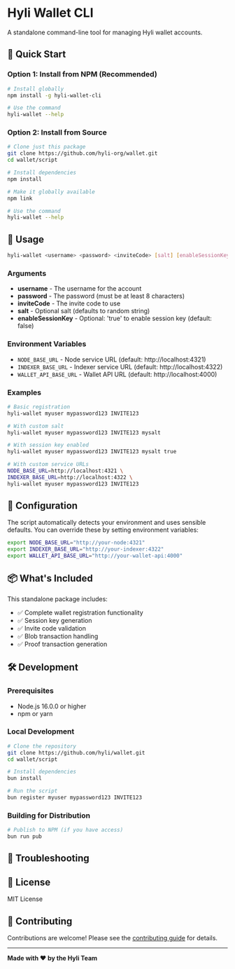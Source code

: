 # Hyli Wallet CLI

A standalone command-line tool for managing Hyli wallet accounts.

## 🚀 Quick Start

### Option 1: Install from NPM (Recommended)

```bash
# Install globally
npm install -g hyli-wallet-cli

# Use the command
hyli-wallet --help
```

### Option 2: Install from Source

```bash
# Clone just this package
git clone https://github.com/hyli-org/wallet.git
cd wallet/script

# Install dependencies
npm install

# Make it globally available
npm link

# Use the command
hyli-wallet --help
```

## 📖 Usage

```bash
hyli-wallet <username> <password> <inviteCode> [salt] [enableSessionKey]
```

### Arguments

- **username** - The username for the account
- **password** - The password (must be at least 8 characters)
- **inviteCode** - The invite code to use
- **salt** - Optional salt (defaults to random string)
- **enableSessionKey** - Optional: 'true' to enable session key (default: false)

### Environment Variables

- `NODE_BASE_URL` - Node service URL (default: http://localhost:4321)
- `INDEXER_BASE_URL` - Indexer service URL (default: http://localhost:4322)
- `WALLET_API_BASE_URL` - Wallet API URL (default: http://localhost:4000)

### Examples

```bash
# Basic registration
hyli-wallet myuser mypassword123 INVITE123

# With custom salt
hyli-wallet myuser mypassword123 INVITE123 mysalt

# With session key enabled
hyli-wallet myuser mypassword123 INVITE123 mysalt true

# With custom service URLs
NODE_BASE_URL=http://localhost:4321 \
INDEXER_BASE_URL=http://localhost:4322 \
hyli-wallet myuser mypassword123 INVITE123
```

## 🔧 Configuration

The script automatically detects your environment and uses sensible defaults. You can override these by setting environment variables:

```bash
export NODE_BASE_URL="http://your-node:4321"
export INDEXER_BASE_URL="http://your-indexer:4322"
export WALLET_API_BASE_URL="http://your-wallet-api:4000"
```

## 📦 What's Included

This standalone package includes:

- ✅ Complete wallet registration functionality
- ✅ Session key generation
- ✅ Invite code validation
- ✅ Blob transaction handling
- ✅ Proof transaction generation

## 🛠️ Development

### Prerequisites

- Node.js 16.0.0 or higher
- npm or yarn

### Local Development

```bash
# Clone the repository
git clone https://github.com/hyli/wallet.git
cd wallet/script

# Install dependencies
bun install

# Run the script
bun register myuser mypassword123 INVITE123
```

### Building for Distribution

```bash
# Publish to NPM (if you have access)
bun run pub
```

## 🐛 Troubleshooting

## 📄 License

MIT License

## 🤝 Contributing

Contributions are welcome! Please see the [contributing guide](https://github.com/hyli-org/hyli/blob/main/CONTRIBUTING.md) for details.

---

**Made with ❤️ by the Hyli Team**
